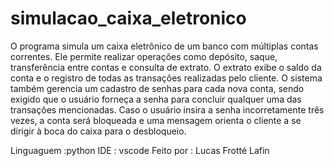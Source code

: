 # simulacao_caixa_eletronico

O programa simula um caixa eletrônico de um banco com múltiplas contas correntes. Ele permite realizar operações como depósito, saque, transferência entre contas e consulta de extrato. O extrato exibe o saldo da conta e o registro de todas as transações realizadas pelo cliente. O sistema também gerencia um cadastro de senhas para cada nova conta, sendo exigido que o usuário forneça a senha para concluir qualquer uma das transações mencionadas. Caso o usuário insira a senha incorretamente três vezes, a conta será bloqueada e uma mensagem orienta o cliente a se dirigir à boca do caixa para o desbloqueio.

Linguaguem :python
IDE : vscode
Feito por : Lucas Frotté Lafin
